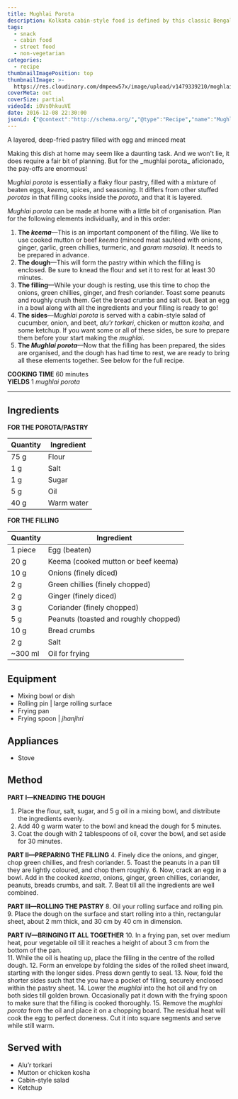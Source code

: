 ```yaml
---
title: Mughlai Porota
description: Kolkata cabin-style food is defined by this classic Bengali Mughlai recipe of layered pastry pockets filled with minced meat and eggs.
tags:
  - snack
  - cabin food
  - street food
  - non-vegetarian
categories:
  - recipe
thumbnailImagePosition: top
thumbnailImage: >-
  https://res.cloudinary.com/dmpeew57x/image/upload/v1479339210/moghlai-porota_thumbnail_oy5p9k.jpg
coverMeta: out
coverSize: partial
videoId: i0Vs0hkuuVE
date: 2016-12-08 22:30:00
jsonLd: {"@context":"http://schema.org/","@type":"Recipe","name":"Mughlai Porota","author":"Bong Eats","image":"https://res.cloudinary.com/dmpeew57x/image/upload/v1479339210/moghlai-porota_cover-small_decg0b.jpg","description":"Making mughlai porota at home may seem like a daunting task. And we won't lie, it does require a fair bit of planning. But for the mughlai porota aficionado, the pay-offs are enormous!","prepTime":"PT30M","totalTime":"PT60M","recipeYield":"1 porota","recipeIngredient":["Flour	75 g","Salt	1 g","Sugar	1 g","Oil	5 g","Water	40 g","Egg	1 piece","Keema	20 g","Onions	10 g","Green chillies	2 g","Ginger	2 g","Coriander	3 g","Peanuts	5 g","Bread crumbs	10 g","Salt	2 g"],"recipeInstructions":["1. Place the flour, salt, sugar, and 5 g oil in a mixing bowl, and distribute the ingredients evenly.","2. Add 40 g warm water to the bowl and knead the dough for 5 minutes.","3. Coat the dough with 2 tablespoons of oil, cover the bowl, and set aside for 30 minutes.","4. Finely chop the onions, ginger, green chillies, and fresh coriander.","5. Toast the peanuts in a pan till they are lightly coloured, and chop them roughly.","6. Now, crack an egg in a bowl. Add in the cooked _keema_, onions, ginger, green chillies, coriander, peanuts, breads crumbs, and salt.","7. Beat till all the ingredients are well combined.","8. Oil your rolling surface and rolling pin.","9. Place the dough on the surface and start rolling into a thin, rectangular sheet, about 2 mm thick, and 30 cm by 40 cm in dimension.","10. In a frying pan, set over medium heat, pour vegetable oil till it reaches a height of about 3 cm from the bottom of the pan.","11. While the oil is heating up, place the filling in the centre of the rolled dough.","12. Form an envelope by folding the sides of the rolled sheet inward, starting with the longer sides. Press down gently to seal.","13. Now, fold the shorter sides such that the you have a pocket of filling, securely enclosed within the pastry sheet.","14. Lower the _mughlai_ into the hot oil and fry on both sides till golden brown. Occasionally pat it down with the frying spoon to make sure that the filling is cooked thoroughly.","15. Remove the _mughlai porota_ from the oil and place it on a chopping board. Let it rest for a while. The residual heat will cook the egg to perfect doneness. Cut it into square segments and serve while still warm."]}
---
```





<p class="post-byline">A layered, deep-fried pastry filled with egg and minced meat</p>

<p class="post-intro">Making this dish at home may seem like a daunting task. And we won't lie, it does require a fair bit of planning. But for the _mughlai porota_ aficionado, the pay-offs are enormous!</p>

<!-- more -->
<span class="dropcap">M</span>_ughlai porota_ is essentially a flaky flour pastry, filled with a mixture of beaten eggs, _keema_, spices, and seasoning. It differs from other stuffed _porotas_ in that filling cooks inside the _porota_, and that it is layered.

_Mughlai porota_ can be made at home with a little bit of organisation. Plan for the following elements individually, and in this order:</p>
1. **The _keema_**—This is an important component of the filling. We like to use cooked mutton or beef _keema_ (minced meat sautéed with onions, ginger, garlic, green chillies, turmeric, and _garam masala_). It needs to be prepared in advance.
2. **The dough**—This will form the pastry within which the filling is enclosed. Be sure to knead the flour and set it to rest for at least 30 minutes.
3. **The filling**—While your dough is resting, use this time to chop the onions, green chillies, ginger, and fresh coriander. Toast some peanuts and roughly crush them. Get the bread crumbs and salt out. Beat an egg in a bowl along with all the ingredients and your filling is ready to go!
4. **The sides**—_Mughlai porota_ is served with a cabin-style salad of cucumber, onion, and beet, _alu'r torkari_, chicken or mutton _kosha_, and some ketchup. If you want some or all of these sides, be sure to prepare them before your start making the _mughlai_.
5. **The _Mughlai porota_**—Now that the filling has been prepared, the sides are organised, and the dough has had time to rest, we are ready to bring all these elements together. See below for the full recipe.

**COOKING TIME** 60 minutes   
**YIELDS** 1 _mughlai porota_

***
## Ingredients
**FOR THE POROTA/PASTRY**

| Quantity | Ingredient                            |
|----------|---------------------------------------|
|     75 g | Flour                                 |
|      1 g | Salt                                  |
|      1 g | Sugar                                 |
|      5 g | Oil                                   |
|     40 g | Warm water                                 |

**FOR THE FILLING**

| Quantity | Ingredient                            |
|----------|---------------------------------------|
|  1 piece | Egg (beaten)                          |
|     20 g | Keema (cooked mutton or beef keema)   |
|     10 g | Onions (finely diced)                 |
|      2 g | Green chillies (finely chopped)       |
|      2 g | Ginger (finely diced)                 |
|      3 g | Coriander (finely chopped)            |
|      5 g | Peanuts (toasted and roughly chopped) |
|     10 g | Bread crumbs                          |
|      2 g | Salt                                  |
|  ~300 ml | Oil for frying                        |

## Equipment
- Mixing bowl or dish
- Rolling pin | large rolling surface
- Frying pan
- Frying spoon | _jhanjhri_

## Appliances
- Stove

## Method
**PART I—KNEADING THE DOUGH**
1. Place the flour, salt, sugar, and 5 g oil in a mixing bowl, and distribute the ingredients evenly.
2. Add 40 g warm water to the bowl and knead the dough for 5 minutes.
3. Coat the dough with 2 tablespoons of oil, cover the bowl, and set aside for 30 minutes.

**PART II—PREPARING THE FILLING**
4. Finely dice the onions, and ginger, chop green chillies, and fresh coriander.
5. Toast the peanuts in a pan till they are lightly coloured, and chop them roughly.
6. Now, crack an egg in a bowl. Add in the cooked _keema_, onions, ginger, green chillies, coriander, peanuts, breads crumbs, and salt.
7. Beat till all the ingredients are well combined.

**PART III—ROLLING THE PASTRY**
8. Oil your rolling surface and rolling pin.
9. Place the dough on the surface and start rolling into a thin, rectangular sheet, about 2 mm thick, and 30 cm by 40 cm in dimension.

**PART IV—BRINGING IT ALL TOGETHER**
10. In a frying pan, set over medium heat, pour vegetable oil till it reaches a height of about 3 cm from the bottom of the pan.    
11. While the oil is heating up, place the filling in the centre of the rolled dough.
12. Form an envelope by folding the sides of the rolled sheet inward, starting with the longer sides. Press down gently to seal.
13. Now, fold the shorter sides such that the you have a pocket of filling, securely enclosed within the pastry sheet.
14. Lower the _mughlai_ into the hot oil and fry on both sides till golden brown. Occasionally pat it down with the frying spoon to make sure that the filling is cooked thoroughly.
15. Remove the _mughlai porota_ from the oil and place it on a chopping board. The residual heat will cook the egg to perfect doneness. Cut it into square segments and serve while still warm.

## Served with
- Alu’r torkari
- Mutton or chicken kosha
- Cabin-style salad
- Ketchup
